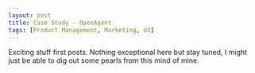 ```yaml
---
layout: post
title: Case Study - OpenAgent   
tags: [Product Management, Marketing, UX]
---
```


Exciting stuff first posts. Nothing exceptional here but stay tuned, I might just be able to dig out some pearls from this mind of mine.
